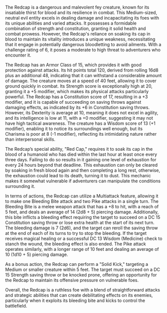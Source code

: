 The Redcap is a dangerous and malevolent fey creature, known for its insatiable thirst for blood and its resilience in combat. This Medium-sized, neutral evil entity excels in dealing damage and incapacitating its foes with its unique abilities and varied attacks. It possesses a formidable combination of strength and constitution, granting it solid health and combat prowess. However, the Redcap's reliance on soaking its cap in blood to maintain its vitality introduces a unique weakness, necessitating that it engage in potentially dangerous bloodletting to avoid ailments. With a challenge rating of 6, it poses a moderate to high threat to adventurers who encounter it.

The Redcap has an Armor Class of 15, which provides it with good protection against attacks. Its hit points total 120, derived from rolling 16d8 plus an additional 48, indicating that it can withstand a considerable amount of damage. The creature moves at a speed of 40 feet, allowing it to cover ground quickly in combat. Its Strength score is exceptionally high at 20, granting it a +5 modifier, which makes its physical attacks particularly powerful. The Redcap has a Constitution score of 17, resulting in a +3 modifier, and it is capable of succeeding on saving throws against damaging effects, as indicated by its +6 in Constitution saving throws. However, its Dexterity is average at 10, meaning it does not excel in agility, and its intelligence is low at 11, with a +0 modifier, suggesting it may not have high tactical awareness. The creature has a Wisdom score of 13 (+1 modifier), enabling it to notice its surroundings well enough, but its Charisma is poor at 8 (-1 modifier), reflecting its intimidating nature rather than interpersonal skills.

The Redcap’s special ability, "Red Cap," requires it to soak its cap in the blood of a humanoid who has died within the last hour at least once every three days. Failing to do so results in it gaining one level of exhaustion for every 24 hours beyond that deadline. This exhaustion can only be cleared by soaking in fresh blood again and then completing a long rest, otherwise, the exhaustion could lead to its death, turning it to dust. This mechanic makes it somewhat vulnerable if adventurers can manipulate the conditions surrounding it.

In terms of actions, the Redcap can utilize a Multiattack feature, allowing it to make one Bleeding Bite attack and two Pike attacks in a single turn. The Bleeding Bite is a melee weapon attack that has a +8 to hit, with a reach of 5 feet, and deals an average of 14 (2d8 + 5) piercing damage. Additionally, this bite inflicts a bleeding effect requiring the target to succeed on a DC 15 Constitution saving throw or lose extra health at the start of its next turn. The bleeding damage is 7 (2d6), and the target can reroll the saving throw at the end of each of its turns to try to stop the bleeding. If the target receives magical healing or a successful DC 13 Wisdom (Medicine) check to stanch the wound, the bleeding effect is also ended. The Pike attack operates similarly, with a longer range of 10 feet and dealing an average of 10 (1d10 + 5) piercing damage.

As a bonus action, the Redcap can perform a "Solid Kick," targeting a Medium or smaller creature within 5 feet. The target must succeed on a DC 15 Strength saving throw or be knocked prone, offering an opportunity for the Redcap to maintain its offensive pressure on vulnerable foes.

Overall, the Redcap is a ruthless foe with a blend of straightforward attacks and strategic abilities that can create debilitating effects on its enemies, particularly when it exploits its bleeding bite and kicks to control the battlefield.